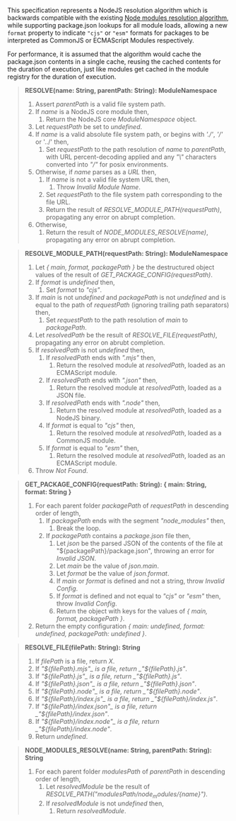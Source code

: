 This specification represents a NodeJS resolution algorithm which is backwards compatible with the existing [Node modules resolution algorithm](https://nodejs.org/api/modules.html#modules_all_together), while supporting package.json lookups for all module loads, allowing a new `format` property to indicate `"cjs"` or `"esm"` formats for packages to be interpreted as CommonJS or ECMAScript Modules respectively.

For performance, it is assumed that the algorithm would cache the package.json contents in a single cache,
reusing the cached contents for the duration of execution, just like modules get cached in the module registry
for the duration of execution.

> **RESOLVE(name: String, parentPath: String): ModuleNamespace**
> 1. Assert _parentPath_ is a valid file system path.
> 1. If _name_ is a NodeJS core module then,
>    1. Return the NodeJS core _ModuleNamespace_ object.
> 1. Let _requestPath_ be set to _undefined_.
> 1. If _name_ is a valid absolute file system path, or begins with _'./'_, _'/'_ or '../' then,
>    1. Set _requestPath_ to the path resolution of _name_ to _parentPath_, with URL percent-decoding applied and any _"\\"_ characters converted into _"/"_ for posix environments.
> 1. Otherwise, if _name_ parses as a _URL_ then,
>    1. If _name_ is not a valid file system URL then,
>       1. Throw _Invalid Module Name_.
>    1. Set _requestPath_ to the file system path corresponding to the file URL.
>    1. Return the result of _RESOLVE_MODULE_PATH(requestPath)_, propagating any error on abrupt completion.
> 1. Otherwise,
>    1. Return the result of _NODE_MODULES_RESOLVE(name)_, propagating any error on abrupt completion.

> **RESOLVE_MODULE_PATH(requestPath: String): ModuleNamespace**
> 1. Let _{ main, format, packagePath }_ be the destructured object values of the result of _GET_PACKAGE_CONFIG(requestPath)_.
> 1. If _format_ is _undefined_ then,
>    1. Set _format_ to _"cjs"_.
> 1. If _main_ is not _undefined_ and _packagePath_ is not _undefined_ and is equal to the path of _requestPath_ (ignoring trailing path separators) then,
>    1. Set _requestPath_ to the path resolution of _main_ to _packagePath_.
> 1. Let _resolvedPath_ be the result of _RESOLVE_FILE(requestPath)_, propagating any error on abrubt completion.
> 1. If _resolvedPath_ is not _undefined_ then,
>    1. If _resolvedPath_ ends with _".mjs"_ then,
>       1. Return the resolved module at _resolvedPath_, loaded as an ECMAScript module.
>    1. If _resolvedPath_ ends with _".json"_ then,
>       1. Return the resolved module at _resolvedPath_, loaded as a JSON file.
>    1. If _resolvedPath_ ends with _".node"_ then,
>       1. Return the resolved module at _resolvedPath_, loaded as a NodeJS binary.
>    1. If _format_ is equal to _"cjs"_ then,
>       1. Return the resolved module at _resolvedPath_, loaded as a CommonJS module.
>    1. If _format_ is equal to _"esm"_ then,
>       1. Return the resolved module at _resolvedPath_, loaded as an ECMAScript module.
> 1. Throw _Not Found_.

> **GET_PACKAGE_CONFIG(requestPath: String): { main: String, format: String }**
> 1. For each parent folder _packagePath_ of _requestPath_ in descending order of length,
>    1. If _packagePath_ ends with the segment _"node_modules"_ then,
>       1. Break the loop.
>    1. If _packagePath_ contains a _package.json_ file then,
>       1. Let _json_ be the parsed JSON of the contents of the file at "${packagePath}/package.json", throwing an error for _Invalid JSON_.
>       1. Let _main_ be the value of _json.main_.
>       1. Let _format_ be the value of _json.format_.
>       1. If _main_ or _format_ is defined and not a string, throw _Invalid Config_.
>       1. If _format_ is defined and not equal to _"cjs"_ or _"esm"_ then, throw _Invalid Config_.
>       1. Return the object with keys for the values of _{ main, format, packagePath }_.
> 1. Return the empty configuration _{ main: undefined, format: undefined, packagePath: undefined }_.

> **RESOLVE_FILE(filePath: String): String**
> 1. If _filePath_ is a file, return _X_.
> 1. If _"${filePath}.mjs"_ is a file, return _"${filePath}.js"_.
> 1. If _"${filePath}.js"_ is a file, return _"${filePath}.js"_.
> 1. If _"${filePath}.json"_ is a file, return _"${filePath}.json"_.
> 1. If _"${filePath}.node"_ is a file, return _"${filePath}.node"_.
> 1. If _"${filePath}/index.js"_ is a file, return _"${filePath}/index.js"_.
> 1. If _"${filePath}/index.json"_ is a file, return _"${filePath}/index.json"_.
> 1. If _"${filePath}/index.node"_ is a file, return _"${filePath}/index.node"_.
> 1. Return _undefined_.

> **NODE_MODULES_RESOLVE(name: String, parentPath: String): String**
> 1. For each parent folder _modulesPath_ of _parentPath_ in descending order of length,
>    1. Let _resolvedModule_ be the result of _RESOLVE_PATH("${modulesPath}/node_modules/${name}")_.
>    1. If _resolvedModule_ is not _undefined_ then,
>       1. Return _resolvedModule_.

